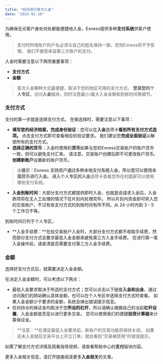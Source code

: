 ```yaml
---
title: "如何进行首次入金"
date: "2023-01-10"
---
```


为确保无论客户身处何处都能便捷地入金，Exness提供多种**支付系统**供客户使用。

> 支付时所用账户的户名必须与自己的姓名保持一致，否则Exness将不予受理。 我们不接受来自第三方账户的支付。

入金时需要注意以下两项重要事项：

- **支付方式**
- **金额**

> 首次入金哪种方式最便捷，取决于您的地区可用的支付方式。 **登录您的个人专区**，访问**入金**版块，同时注意最小/最大入金金额和到账时间等细节。

### 支付方式

支付的第一步就是选择支付方式。 在做选择时，需要注意以下事项：

- **填写您的经济档案，完成身份验证**：您可以在**入金**选项卡**看到所有支付方式选项。** 点击支付方式即可查看相应的验证要求。 我们建议您**完成全面验证**以解锁所有的支付方式。
- **选择正确的货币**：入金时使用的**货币**如果与您的Exness交易账户的账户货币一致，则可以避免支付汇率。 请注意，交易账户创建后即不可更改账户货币。 **创建新账户**设置新的账户货币。

> **小提示：**Exness 支持用户通过多种本地支付系统入金，所以您可以使用本国货币进行入金。 进入个人专区的**入金**选项卡查看您所在的国家可以使用哪些支付系统。

- **入金到账时间**：大部分支付方式都提供即时入金，也就是说请求入金后，入金款项将在无人工处理的情况下在片刻内处理完毕。 所以片刻内资金即可转入您的交易账户，不过有些支付方式的到账时间有所不同，从 24 小时内到 3 - 5 个工作日不等。

到账时间已列于个人专区。

- **入金手续费：**在给交易账户入金时，大部分支付方式都不收取手续费，然而部分支付方式会要求最低入金金额来避免第三方入金手续费。 在进行第一笔入金操作前，请查清是否需要支付第三方入金手续费。

### 金额

选择好支付方式后，就需要决定入金金额。

在决定入金金额时，可以考虑以下两点：

- 最低入金要求取决于所选的支付方式；您可以点击以下链接**入金和出金**，通过访问我们的网站确认具体金额，也可以在个人专区中选择支付方式时查看。 如果入金金额少于要求的金额，系统会弹出错误提示信息。
- 任何持仓的保证金均取决于您**所设的杠杆**，所以请确认根据自己的当前**杠杆设置**，入金金额是否足以进行更多交易。 您可以使用我们的便捷**投资计算器**来计算保证金。

> **注意：**在满足最低入金要求前，新账户的交易功能将保持关闭。 如果还未入金就在交易平台上开立订单，就会看到“交易被禁用”的错误提示。

如需了解支付方式详情及观看指导视频，请查看帮助中心的**支付**版块内容。

更多入金相关信息，请打开链接阅读更多**入金相关**的文章。
